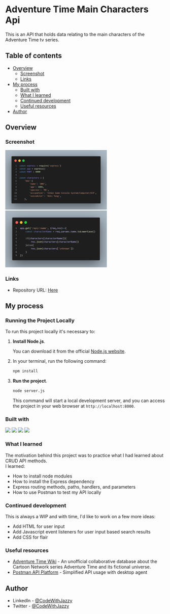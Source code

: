 # Adventure Time Main Characters Api


This is an API that holds data relating to the main characters of the Adventure Time tv series.


## Table of contents

- [Overview](#overview)
  - [Screenshot](#screenshot)
  - [Links](#links)
- [My process](#my-process)
  - [Built with](#built-with)
  - [What I learned](#what-i-learned)
  - [Continued development](#continued-development)
  - [Useful resources](#useful-resources)
- [Author](#author)

## Overview

### Screenshot
![](preview.png)
![](preview2.png)

### Links

- Repository URL: [Here](https://github.com/codewithjazzy/adventure-time-main-characters-api)


## My process

### Running the Project Locally
To run this project locally it's necessary to:
1. **Install Node.js**.

   You can download it from the official [Node.js website](https://nodejs.org/).
2. In your terminal, run the following command:

   ```bash
   npm install
   ```
3. **Run the project**.
    ```bash
   node server.js
   ```
   This command will start a local development server, and you can access the project in your web browser at `http://localhost:8000`.


### Built with

<p float="left">
  <img src="https://img.shields.io/badge/HTML5-E34F26?style=for-the-badge&logo=html5&logoColor=white" />
  <img src="https://img.shields.io/badge/Express%20js-000000?style=for-the-badge&logo=express&logoColor=white" /> 
  <img src="https://img.shields.io/badge/Node%20js-339933?style=for-the-badge&logo=nodedotjs&logoColor=white" />
  <img src="https://img.shields.io/badge/json-5E5C5C?style=for-the-badge&logo=json&logoColor=white" />
</p>


### What I learned

The motivation behind this project was to practice what I had learned about CRUD API methods.  
I learned:
- How to install node modules
- How to install the Express dependency
- Express routing methods, paths, handlers, and parameters
- How to use Postman to test my API locally



### Continued development

This is always a WIP and with time, I'd like to work on a few more ideas:

- Add HTML for user input
- Add Javascript event listeners for user input based search results
- Add CSS for flair


### Useful resources

- [Adventure Time Wiki](https://adventuretime.fandom.com/wiki/Adventure_Time_Wiki) - An unofficial collaborative database about the Cartoon Network series Adventure Time and its fictional universe.
- [Postman API Platform](https://www.postman.com/)  - Simplified API usage with desktop agent

## Author
- LinkedIn - [@CodeWithJazzy](www.linkedin.com/in/codewithjazzy)
- Twitter - [@CodeWithJazzy](https://twitter.com/CodeWithJazzy)